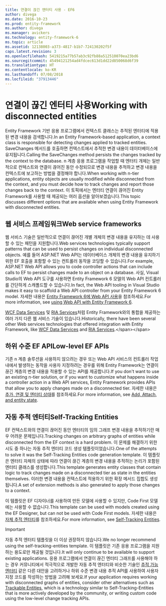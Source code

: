 ```yaml
---
title: 연결이 끊긴 엔터티 사용 - EF6
author: divega
ms.date: 2016-10-23
ms.prod: entity-framework
ms.author: divega
ms.manager: avickers
ms.technology: entity-framework-6
ms.topic: article
ms.assetid: 12138003-a373-4817-b1b7-724130202f5f
caps.latest.revision: 3
ms.openlocfilehash: 5419215a77b57ab3c92fb88a512510070ea23bd6
ms.sourcegitcommit: 45494121254ad4fdcec613d1dd22d850068d6f39
ms.translationtype: HT
ms.contentlocale: ko-KR
ms.lasthandoff: 07/08/2018
ms.locfileid: "37913446"
---
```

# <a name="working-with-disconnected-entities"></a><span data-ttu-id="2ed09-102">연결이 끊긴 엔터티 사용</span><span class="sxs-lookup"><span data-stu-id="2ed09-102">Working with disconnected entities</span></span>
<span data-ttu-id="2ed09-103">Entity Framework 기반 응용 프로그램에서 컨텍스트 클래스는 추적된 엔터티에 적용된 변경 내용을 검색합니다.</span><span class="sxs-lookup"><span data-stu-id="2ed09-103">In an Entity Framework-based application, a context class is responsible for detecting changes applied to tracked entities.</span></span> <span data-ttu-id="2ed09-104">SaveChanges 메서드를 호출하면 컨텍스트에서 추적한 변경 내용이 데이터베이스에 유지됩니다.</span><span class="sxs-lookup"><span data-stu-id="2ed09-104">Calling the SaveChanges method persists the changes tracked by the context to the database.</span></span> <span data-ttu-id="2ed09-105">n 계층 응용 프로그램을 작업할 때 엔터티 개체는 일반적으로 컨텍스트와 연결이 끊어진 동안 수정되므로 변경 내용을 추적하고 변경 내용을 컨텍스트에 보고하는 방법을 결정해야 합니다.</span><span class="sxs-lookup"><span data-stu-id="2ed09-105">When working with n-tier applications, entity objects are usually modified while disconnected from the context, and you must decide how to track changes and report those changes back to the context.</span></span> <span data-ttu-id="2ed09-106">이 토픽에서는 엔터티 연결이 끊어진 Entity Framework를 사용할 때 제공되는 여러 옵션을 알아보겠습니다.</span><span class="sxs-lookup"><span data-stu-id="2ed09-106">This topic discusses different options that are available when using Entity Framework with disconnected entities.</span></span>   

## <a name="web-service-frameworks"></a><span data-ttu-id="2ed09-107">웹 서비스 프레임워크</span><span class="sxs-lookup"><span data-stu-id="2ed09-107">Web service frameworks</span></span>

<span data-ttu-id="2ed09-108">웹 서비스 기술은 일반적으로 연결이 끊어진 개별 개체의 변경 내용을 유지하는 데 사용할 수 있는 패턴을 지원합니다.</span><span class="sxs-lookup"><span data-stu-id="2ed09-108">Web services technologies typically support patterns that can be used to persist changes on individual disconnected objects.</span></span> <span data-ttu-id="2ed09-109">예를 들어 ASP.NET Web API는 데이터베이스 개체의 변경 내용을 유지하기 위한 EF 호출을 포함할 수 있는 컨트롤러 동작을 코딩할 수 있습니다.</span><span class="sxs-lookup"><span data-stu-id="2ed09-109">For example, ASP.NET Web API allows you to code controller actions that can include calls to EF to persist changes made to an object on a database.</span></span> <span data-ttu-id="2ed09-110">사실, Visual Studio의 Web API 도구를 사용하면 Entity Framework 6 모델의 Web API 컨트롤러를 간단하게 스캐폴드할 수 있습니다.</span><span class="sxs-lookup"><span data-stu-id="2ed09-110">In fact, the Web API tooling in Visual Studio makes it easy to scaffold a Web API controller from your Entity Framework 6 model.</span></span> <span data-ttu-id="2ed09-111">자세한 내용은 [Entity Framework 6에 Web API 사용](https://docs.microsoft.com/en-us/aspnet/web-api/overview/data/using-web-api-with-entity-framework/)을 참조하세요.</span><span class="sxs-lookup"><span data-stu-id="2ed09-111">For more information, see [using Web API with Entity Framework 6](https://docs.microsoft.com/en-us/aspnet/web-api/overview/data/using-web-api-with-entity-framework/).</span></span>   

<span data-ttu-id="2ed09-112">[WCF Data Services](https://docs.microsoft.com/dotnet/framework/data/wcf/create-a-data-service-using-an-adonet-ef-data-wcf) 및 [RIA Services](https://docs.microsoft.com/en-us/previous-versions/dotnet/wcf-ria/ee707344(v=vs.91))처럼 Entity Framework와의 통합을 제공하는 여러 가지 다른 웹 서비스 기술이 있습니다.</span><span class="sxs-lookup"><span data-stu-id="2ed09-112">Historically, there have been several other Web services technologies that offered integration with Entity Framework, like [WCF Data Services](https://docs.microsoft.com/dotnet/framework/data/wcf/create-a-data-service-using-an-adonet-ef-data-wcf) and [RIA Services](https://docs.microsoft.com/en-us/previous-versions/dotnet/wcf-ria/ee707344(v=vs.91)).</span></span>

## <a name="low-level-ef-apis"></a><span data-ttu-id="2ed09-113">하위 수준 EF API</span><span class="sxs-lookup"><span data-stu-id="2ed09-113">Low-level EF APIs</span></span>

<span data-ttu-id="2ed09-114">기존 n 계층 솔루션을 사용하지 않으려는 경우 또는 Web API 서비스의 컨트롤러 작업 내에서 발생하는 동작을 사용자 지정하려는 경우를 위해 Entity Framework는 연결이 끊긴 계층의 변경 내용을 적용할 수 있는 API를 제공합니다.</span><span class="sxs-lookup"><span data-stu-id="2ed09-114">If you don't want to use an existing n-tier solution, or if you want to customize what happens inside a controller action in a Web API services, Entity Framework provides APIs that allow you to apply changes made on a disconnected tier.</span></span> <span data-ttu-id="2ed09-115">자세한 내용은 [추가, 연결 및 엔터티 상태](~/ef6/saving/change-tracking/entity-state.md)를 참조하세요.</span><span class="sxs-lookup"><span data-stu-id="2ed09-115">For more information, see [Add, Attach, and entity state](~/ef6/saving/change-tracking/entity-state.md).</span></span>  

## <a name="self-tracking-entities"></a><span data-ttu-id="2ed09-116">자동 추적 엔터티</span><span class="sxs-lookup"><span data-stu-id="2ed09-116">Self-Tracking Entities</span></span>  

<span data-ttu-id="2ed09-117">EF 컨텍스트와의 연결이 끊어진 동안 엔터티의 임의 그래프 변경 내용을 추적하기란 매우 어려운 문제입니다.</span><span class="sxs-lookup"><span data-stu-id="2ed09-117">Tracking changes on arbitrary graphs of entities while disconnected from the EF context is a hard problem.</span></span> <span data-ttu-id="2ed09-118">이 문제를 해결하기 위한 시도 중 하나는 자동 추적 엔터티 코드 생성 템플릿이었습니다.</span><span class="sxs-lookup"><span data-stu-id="2ed09-118">One of the attempts to solve it was the Self-Tracking Entities code generation template.</span></span> <span data-ttu-id="2ed09-119">이 템플릿은 엔터티 자체의 상태에 따라 연결이 끊긴 계층의 변경 내용을 추적하는 논리가 포함된 엔터티 클래스를 생성합니다.</span><span class="sxs-lookup"><span data-stu-id="2ed09-119">This template generates entity classes that contain logic to track changes made on a disconnected tier as state in the entities themselves.</span></span> <span data-ttu-id="2ed09-120">이러한 변경 내용을 컨텍스트에 적용하기 위한 확장 메서드 집합도 생성됩니다.</span><span class="sxs-lookup"><span data-stu-id="2ed09-120">A set of extension methods is also generated to apply those changes to a context.</span></span>

<span data-ttu-id="2ed09-121">이 템플릿은 EF 디자이너를 사용하여 만든 모델에 사용할 수 있지만, Code First 모델에는 사용할 수 없습니다.</span><span class="sxs-lookup"><span data-stu-id="2ed09-121">This template can be used with models created using the EF Designer, but can not be used with Code First models.</span></span> <span data-ttu-id="2ed09-122">자세한 내용은 [자체 추적 엔터티](self-tracking-entities/index.md)를 참조하세요.</span><span class="sxs-lookup"><span data-stu-id="2ed09-122">For more information, see [Self-Tracking Entities](self-tracking-entities/index.md).</span></span>  

> [!IMPORTANT]
> <span data-ttu-id="2ed09-123">자동 추적 엔터티 템플릿을 더 이상 권장하지 않습니다.</span><span class="sxs-lookup"><span data-stu-id="2ed09-123">We no longer recommend using the self-tracking-entities template.</span></span> <span data-ttu-id="2ed09-124">이 템플릿은 기존 응용 프로그램을 지원하는 용도로만 제공될 것입니다.</span><span class="sxs-lookup"><span data-stu-id="2ed09-124">It will only continue to be available to support existing applications.</span></span> <span data-ttu-id="2ed09-125">응용 프로그램에서 연결이 끊긴 엔터티 그래프를 사용해야 하는 경우 커뮤니티에서 적극적으로 개발한 자동 추적 엔터티와 비슷한 기술인 [추적 가능 엔터티](http://trackableentities.github.io/) 같은 다른 대안을 고려하거나 하위 수준 변경 내용 추적 API를 사용하여 사용자 지정 코드를 작성하는 방법을 고려해 보세요.</span><span class="sxs-lookup"><span data-stu-id="2ed09-125">If your application requires working with disconnected graphs of entities, consider other alternatives such as [Trackable Entities](http://trackableentities.github.io/), which is a technology similar to Self-Tracking-Entities that is more actively developed by the community, or writing custom code using the low-level change tracking APIs.</span></span>
